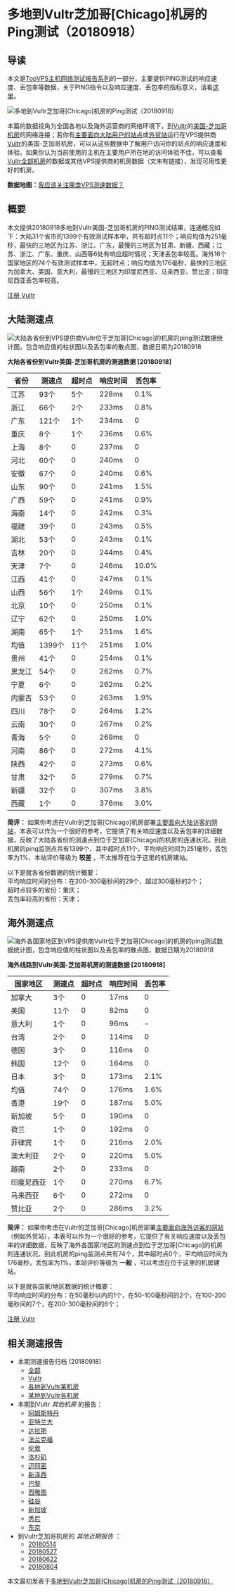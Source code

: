 #  多地到Vultr芝加哥[Chicago]机房的Ping测试（20180918） 

## 导读

本文是[TopVPS主机网络测试报告系列](https://vps123.top/pingtest)的一部分，主要提供PING测试的响应速度、丢包率等数据，关于PING指令以及响应速度、丢包率的指标意义，请看[这里](https://vps123.top/what-is-ping.html)。

![多地到Vultr芝加哥\[Chicago\]机房的Ping测试（20180918）](/images/thumbnails/to_vultr_LosAngeles.png)

本篇的数据视角为全国各地以及海外运营商的网络环境下，到[Vultr](https://vps123.top/go/vultr)的[美国-芝加哥机房](https://vps123.top/vultr-facilities.html#chicago)的网络连接；若你有[主要面向大陆用户的站点](https://vps123.top/website-for-mainland-users.html)或[外贸站](https://vps123.top/website-for-internation-trade.html)运行在VPS提供商[Vultr](https://vps123.top/go/vultr)的美国-芝加哥机房，可以从这些数据中了解用户访问你的站点的响应速度和体验。如果你认为当前使用的主机在主要用户所在地的访问体验不佳，可以查看[Vultr全部机房](/vultr/isp/china/20180918-vultr-isp-china.md)的数据或其他VPS提供商的机房数据（文末有链接），发现可用性更好的机房。

**数据地图：**[我应该关注哪类VPS测速数据？](https://vps123.top/find-pingtest-data-you-need.html)

## 概要

本文提供20180918多地到Vultr美国-芝加哥机房的PING测试结果，连通概况如下：大陆31个省市的1399个有效测试样本中，共有超时点11个；响应均值为251毫秒，最快的三地区为江苏、浙江、广东，最慢的三地区为甘肃、新疆、西藏；江苏、浙江、广东、重庆、山西等6处有响应超时情况；天津丢包率较高。海外16个国家地区的74个有效测试样本中，无超时点；响应均值为176毫秒，最快的三地区为加拿大、美国、意大利，最慢的三地区为印度尼西亚、马来西亚、赞比亚；印度尼西亚丢包率较高。

[注册 Vultr](https://vps123.top/go/vultr/_btn1)

## 大陆测速点

![大陆各省份到VPS提供商Vultr位于芝加哥\[Chicago\]的机房的ping测试数据统计图，包含响应值的柱状图以及丢包率的散点图，数据日期为20180918](/images/pingtests/vultr_20180918/plot_idc_vultr_usa-chicago_20180918_mainland.png)

**大陆各省份到Vultr美国-芝加哥机房的测速数据 [20180918]**

省份 | 测速点 | 超时点 | 响应时间 | 丢包率  
---|---|---|---|---  
江苏 | 93个 | 5个 | 228ms | 0.1%  
浙江 | 66个 | 2个 | 233ms | 0.8%  
广东 | 121个 | 1个 | 234ms | 0  
重庆 | 8个 | 1个 | 236ms | 0.6%  
上海 | 8个 | 0 | 237ms | 0  
河北 | 60个 | 0 | 240ms | 0  
安徽 | 67个 | 0 | 240ms | 0.6%  
山东 | 90个 | 0 | 241ms | 1.5%  
广西 | 59个 | 0 | 241ms | 0.9%  
海南 | 14个 | 0 | 242ms | 0.3%  
福建 | 39个 | 0 | 243ms | 0.5%  
湖北 | 53个 | 0 | 243ms | 0.1%  
吉林 | 20个 | 0 | 244ms | 0.4%  
天津 | 7个 | 0 | 246ms | 10.0%  
江西 | 41个 | 0 | 247ms | 0.1%  
山西 | 56个 | 1个 | 249ms | 0.1%  
北京 | 10个 | 0 | 250ms | 0.1%  
辽宁 | 62个 | 0 | 250ms | 1.0%  
湖南 | 65个 | 1个 | 251ms | 1.6%  
均值 | 1399个 | 11个 | 251ms | 1.0%  
贵州 | 41个 | 0 | 254ms | 0.1%  
黑龙江 | 54个 | 0 | 262ms | 0.7%  
宁夏 | 6个 | 0 | 262ms | 0.2%  
内蒙古 | 53个 | 0 | 263ms | 1.9%  
四川 | 78个 | 0 | 264ms | 1.2%  
云南 | 30个 | 0 | 267ms | 0.2%  
青海 | 5个 | 0 | 269ms | 0  
河南 | 86个 | 0 | 272ms | 4.1%  
陕西 | 42个 | 0 | 273ms | 0.6%  
甘肃 | 32个 | 0 | 279ms | 0.7%  
新疆 | 32个 | 0 | 307ms | 3.8%  
西藏 | 1个 | 0 | 376ms | 3.0%  
  
**简评：** 如果你考虑在Vultr的芝加哥[Chicago]机房部署[主要面向大陆访客的网站](website-for-mainland-users.html)，本表可以作为一个很好的参考，它提供了有关响应速度以及丢包率的详细数据，反映了大陆各省份的测速点到位于芝加哥[Chicago]的机房的连通状况。到此机房的ping监测点共有1399个，其中超时点11个，平均响应时间为251毫秒，丢包率为1%，本站评价等级为 **较差** ，不太推荐在位于这里的机房建站。

以下是就各省份数据的统计概要：  
平均响应时间的分布：在200-300毫秒间的29个，超过300毫秒的2个；  
超时点较多的省份：重庆；  
丢包率较高的省份：天津；

## 海外测速点

![海外各国家地区到VPS提供商Vultr位于芝加哥\[Chicago\]的机房的ping测试数据统计图，包含响应值的柱状图以及丢包率的散点图，数据日期为20180918](/images/pingtests/vultr_20180918/plot_idc_vultr_usa-chicago_20180918_overseas.png)

**海外线路到Vultr美国-芝加哥机房的测速数据 [20180918]**

国家地区 | 测速点 | 超时点 | 响应时间 | 丢包率  
---|---|---|---|---  
加拿大 | 3个 | 0 | 17ms | 0  
美国 | 11个 | 0 | 82ms | 0  
意大利 | 1个 | 0 | 96ms | -  
台湾 | 2个 | 0 | 114ms | 0  
德国 | 3个 | 0 | 116ms | 0  
韩国 | 12个 | 0 | 164ms | 0  
日本 | 3个 | 0 | 173ms | 2.1%  
均值 | 74个 | 0 | 176ms | 1.6%  
香港 | 19个 | 0 | 187ms | 5.0%  
新加坡 | 5个 | 0 | 190ms | 0  
荷兰 | 1个 | 0 | 192ms | 0  
菲律宾 | 1个 | 0 | 216ms | 2.0%  
澳大利亚 | 2个 | 0 | 220ms | 5.0%  
越南 | 2个 | 0 | 233ms | 0  
印度尼西亚 | 1个 | 0 | 270ms | 6.7%  
马来西亚 | 6个 | 0 | 272ms | 0  
赞比亚 | 2个 | 0 | 286ms | 3.2%  
  
**简评：** 如果你考虑在Vultr的芝加哥[Chicago]机房部署[主要面向海外访客的网站](https://vps123.top/website-for-internation-trade.html)（例如外贸站），本表可以作为一个很好的参考，它提供了有关响应速度以及丢包率的详细数据，反映了海外各国家/地区的测速点到位于芝加哥[Chicago]的机房的连通状况。到此机房的ping监测点共有74个，其中超时点0个，平均响应时间为176毫秒，丢包率为1%，本站评价等级为 **一般** ，可以考虑在位于这里的机房建站。

以下是就各国家/地区数据的统计概要：  
平均响应时间的分布：在50毫秒以内的1个，在50-100毫秒间的2个，在100-200毫秒间的7个，在200-300毫秒间的6个；

[注册 Vultr](https://vps123.top/go/vultr/_btn2)

## 相关测速报告

  * 本期测速报告归档 (20180918) 
    * [全部](https://vps123.top/pingtests/20180918 "本期各VPS提供商全部测速报告")
    * [Vultr](https://vps123.top/pingtests/idc-vultr/20180918 "本期Vultr的全部测速报告")
    * [各地到Vultr某机房](https://vps123.top/pingtests/idc-vultr/isp-global/20180918 "以Vultr某机房为关注对象的视角，横向比较大陆各省份、海外各国家地区")
    * [某地到Vultr各机房](https://vps123.top/pingtests/idc-vultr/facility-all/20180918 "以大陆某省份为关注对象的视角，横向比较Vultr各机房")
  * 本期到Vultr _其他机房_ 的报告： 
    * [阿姆斯特丹](/vultr/idc/amsterdam/20180918-vultr-idc-amsterdam.md "多地到Vultr阿姆斯特丹机房的Ping测试 20180918")
    * [亚特兰大](/vultr/idc/atlanta/20180918-vultr-idc-atlanta.md "多地到Vultr亚特兰大机房的Ping测试 20180918")
    * [达拉斯](/vultr/idc/dallas/20180918-vultr-idc-dallas.md "多地到Vultr达拉斯机房的Ping测试 20180918")
    * [法兰克福](/vultr/idc/frankfurt/20180918-vultr-idc-frankfurt.md "多地到Vultr法兰克福机房的Ping测试 20180918")
    * [伦敦](/vultr/idc/london/20180918-vultr-idc-london.md "多地到Vultr伦敦机房的Ping测试 20180918")
    * [洛杉矶](/vultr/idc/losangeles/20180918-vultr-idc-losangeles.md "多地到Vultr洛杉矶机房的Ping测试 20180918")
    * [迈阿密](/vultr/idc/miami/20180918-vultr-idc-miami.md "多地到Vultr迈阿密机房的Ping测试 20180918")
    * [新泽西](/vultr/idc/newjersey/20180918-vultr-idc-newjersey.md "多地到Vultr新泽西机房的Ping测试 20180918")
    * [巴黎](/vultr/idc/paris/20180918-vultr-idc-paris.md "多地到Vultr巴黎机房的Ping测试 20180918")
    * [西雅图](/vultr/idc/seattle/20180918-vultr-idc-seattle.md "多地到Vultr西雅图机房的Ping测试 20180918")
    * [硅谷](/vultr/idc/siliconvalley/20180918-vultr-idc-siliconvalley.md "多地到Vultr硅谷机房的Ping测试 20180918")
    * [新加坡](/vultr/idc/singapore/20180918-vultr-idc-singapore.md "多地到Vultr新加坡机房的Ping测试 20180918")
    * [悉尼](/vultr/idc/sydney/20180918-vultr-idc-sydney.md "多地到Vultr悉尼机房的Ping测试 20180918")
    * [东京](/vultr/idc/tokyo/20180918-vultr-idc-tokyo.md "多地到Vultr东京机房的Ping测试 20180918")
  * 到Vultr芝加哥机房的 _其他近期报告_ ： 
    * [20180514](/vultr/idc/chicago/20180514-vultr-idc-chicago.md "多地到Vultr芝加哥机房的Ping测试 20180514")
    * [20180527](/vultr/idc/chicago/20180527-vultr-idc-chicago.md "多地到Vultr芝加哥机房的Ping测试 20180527")
    * [20180622](/vultr/idc/chicago/20180622-vultr-idc-chicago.md "多地到Vultr芝加哥机房的Ping测试 20180622")
    * [20180804](/vultr/idc/chicago/20180804-vultr-idc-chicago.md "多地到Vultr芝加哥机房的Ping测试 20180804")



本文最初发表于[多地到Vultr芝加哥[Chicago]机房的Ping测试（20180918）](https://vps123.top/pingtest/20180918-vultr-idc-chicago.html)
